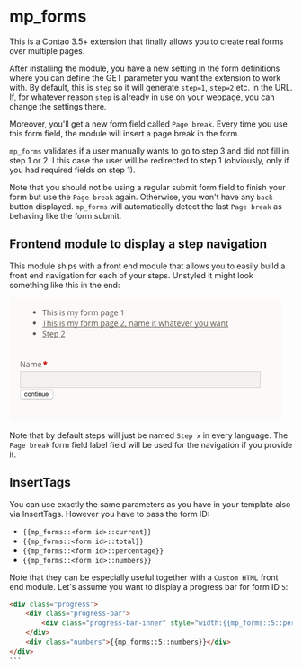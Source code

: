 # mp_forms

This is a Contao 3.5+ extension that finally allows you to create real forms over multiple pages.

After installing the module, you have a new setting in the form definitions where you can define the GET parameter
 you want the extension to work with. By default, this is `step` so it will generate `step=1`, `step=2` etc. in the URL.
If, for whatever reason `step` is already in use on your webpage, you can change the settings there.

Moreover, you'll get a new form field called `Page break`. Every time you use this form field, the module will insert a
page break in the form.

`mp_forms` validates if a user manually wants to go to step 3 and did not fill in step 1 or 2. I this case the user will be redirected
to step 1 (obviously, only if you had required fields on step 1).

Note that you should not be using a regular submit form field to finish your form but use the `Page break` again. Otherwise, you
won't have any `back` button displayed. `mp_forms` will automatically detect the last `Page break` as behaving like the form submit.

## Frontend module to display a step navigation

This module ships with a front end module that allows you to easily build a front end navigation for
each of your steps.
Unstyled it might look something like this in the end:

![Example for step navigation](docs/navigation_example.png)

Note that by default steps will just be named `Step x` in every language. The `Page break` form field
label field will be used for the navigation if you provide it.
    
## InsertTags

You can use exactly the same parameters as you have in your template also via InsertTags. However you have to pass the form ID:

* `{{mp_forms::<form id>::current}}`
* `{{mp_forms::<form id>::total}}`
* `{{mp_forms::<form id>::percentage}}`
* `{{mp_forms::<form id>::numbers}}`

Note that they can be especially useful together with a `Custom HTML` front end module.
Let's assume you want to display a progress bar for form ID `5`:

````html
<div class="progress">
    <div class="progress-bar">
        <div class="progress-bar-inner" style="width:{{mp_forms::5::percentage}}%"></div>
    </div>
    <div class="numbers">{{mp_forms::5::numbers}}</div>
</div>
```
